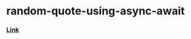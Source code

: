# random-quote-using-async-await

### [Link](https://julienscourneau.github.io/random-quote-using-async-await/)
